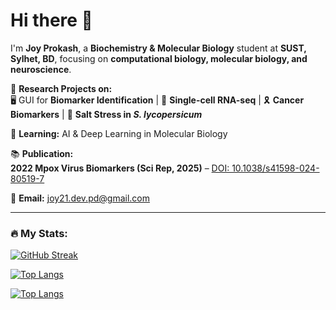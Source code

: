 # Hi there 👋  

I'm **Joy Prokash**, a **Biochemistry & Molecular Biology** student at **SUST, Sylhet, BD**, focusing on **computational biology, molecular biology, and neuroscience**.  

🔬 **Research Projects on:**  
🖥️ GUI for **Biomarker Identification** | 🧬 **Single-cell RNA-seq** | 🎗️ **Cancer Biomarkers** | 🌱 **Salt Stress in *S. lycopersicum***
    
🚀 **Learning:** AI & Deep Learning in Molecular Biology  

📚 **Publication:**  
**2022 Mpox Virus Biomarkers (Sci Rep, 2025)** – [DOI: 10.1038/s41598-024-80519-7](https://doi.org/10.1038/s41598-024-80519-7)

📩 **Email:** joy21.dev.pd@gmail.com  

---

### :fire: My Stats:

[![GitHub Streak](https://github-readme-streak-stats.herokuapp.com?user=Prokash21)](https://git.io/streak-stats)

[![Top Langs](https://github-readme-stats.vercel.app/api/top-langs/?username=Prokash21)](https://github.com/anuraghazra/github-readme-stats)

[![Top Langs](https://github-readme-stats.vercel.app/api/top-langs/?username=Prokash21&layout=compact&theme=vision-friendly-dark)](https://github.com/anuraghazra/github-readme-stats)
<!--
**Prokash21/prokash21** is a ✨ _special_ ✨ repository because its `README.md` (this file) appears on your GitHub profile.

Here are some ideas to get you started:

- 🔭 I’m currently working on ...
- 🌱 I’m currently learning ...
- 👯 I’m looking to collaborate on ...
- 🤔 I’m looking for help with ...
- 💬 Ask me about ...
- 📫 How to reach me: ...
- 😄 Pronouns: ...
- ⚡ Fun fact: ...
-->
